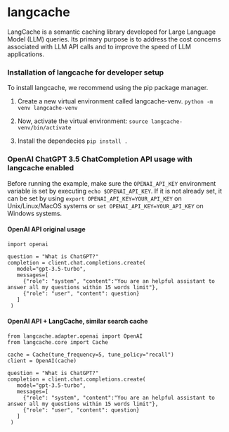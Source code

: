 # langcache
LangCache is a semantic caching library developed for Large Language Model (LLM) queries. Its primary purpose is to address the cost concerns associated with LLM API calls and to improve the speed of LLM applications. 

### Installation of langcache for developer setup
To install langcache, we recommend using the pip package manager.

1. Create a new virtual environment called langcache-venv.
```python -m venv langcache-venv```

2. Now, activate the virtual environment:
```source langcache-venv/bin/activate```

3. Install the dependecies
```pip install .```

### OpenAI ChatGPT 3.5 ChatCompletion API usage with langcache enabled

Before running the example, make sure the `OPENAI_API_KEY` environment variable is set by executing `echo $OPENAI_API_KEY`.
If it is not already set, it can be set by using `export OPENAI_API_KEY=YOUR_API_KEY` on Unix/Linux/MacOS systems or `set OPENAI_API_KEY=YOUR_API_KEY` on Windows systems.

#### OpenAI API original usage
```
import openai

question = "What is ChatGPT?"
completion = client.chat.completions.create(
   model="gpt-3.5-turbo",
   messages=[
     {"role": "system", "content":"You are an helpful assistant to answer all my questions within 15 words limit"},
     {"role": "user", "content": question}
   ]
 )
```
#### OpenAI API + LangCache, similar search cache
```
from langcache.adapter.openai import OpenAI
from langcache.core import Cache

cache = Cache(tune_frequency=5, tune_policy="recall")
client = OpenAI(cache)

question = "What is ChatGPT?"
completion = client.chat.completions.create(
   model="gpt-3.5-turbo",
   messages=[
     {"role": "system", "content":"You are an helpful assistant to answer all my questions within 15 words limit"},
     {"role": "user", "content": question}
   ]
 )
```




